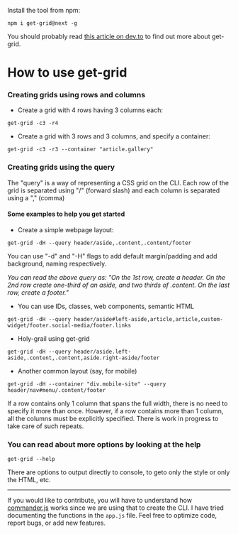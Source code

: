 Install the tool from npm:
```shell
npm i get-grid@next -g
```

You should probably read [this article on dev.to](https://dev.to/saunved/a-cli-tool-for-creating-css-grid-layouts-2aj4) to find out more about get-grid.

# How to use get-grid

### Creating grids using rows and columns
* Create a grid with 4 rows having 3 columns each:
```shell
get-grid -c3 -r4
```

* Create a grid with 3 rows and 3 columns, and specify a container:
```shell
get-grid -c3 -r3 --container "article.gallery"
```

### Creating grids using the query

The "query" is a way of representing a CSS grid on the CLI.
Each row of the grid is separated using "/" (forward slash) and each column is separated using a "," (comma)

#### Some examples to help you get started

* Create a simple webpage layout:
```shell
get-grid -dH --query header/aside,.content,.content/footer 
```
You can use "-d" and "-H" flags to add default margin/padding and add background, naming respectively.

*You can read the above query as:
"On the 1st row, create a header. On the 2nd row create one-third of an aside, and two thirds of .content. On the last row, create a footer."*

* You can use IDs, classes, web components, semantic HTML
```shell
get-grid -dH --query header/aside#left-aside,article,article,custom-widget/footer.social-media/footer.links
```

* Holy-grail using get-grid
```shell
get-grid -dH --query header/aside.left-aside,.content,.content,aside.right-aside/footer
```

* Another common layout (say, for mobile)
```shell
get-grid -dH --container "div.mobile-site" --query header/nav#menu/.content/footer
```

If a row contains only 1 column that spans the full width, there is no need to specify it more than once.
However, if a row contains more than 1 column, all the columns must be explicitly specified. There is work in progress to take care of such repeats.

### You can read about more options by looking at the help
```shell
get-grid --help
```
There are options to output directly to console, to geto only the style or only the HTML, etc.
* * *

If you would like to contribute, you will have to understand how [commander.js](https://www.npmjs.com/package/commander) works since we are using that to create the CLI. I have tried documenting the functions in the ```app.js``` file. Feel free to optimize code, report bugs, or add new features.